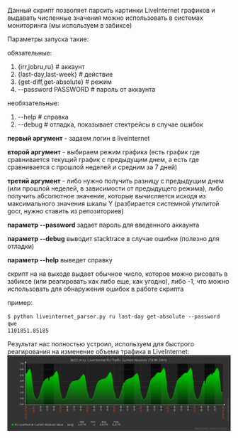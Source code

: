 Данный скрипт позволяет парсить картинки LiveInternet графиков и выдавать численные значения можно использовать в системах мониторинга (мы используем в забиксе)

Параметры запуска такие:

обязательные:



1. {irr,jobru,ru} # аккаунт
2. {last-day,last-week} # действие
3. {get-diff,get-absolute} # режим
4. --password PASSWORD # пароль от аккаунта
 


необязательные:



1. --help # справка
2. --debug # отладка, показывает стектрейсы в случае ошибок 

**первый аргумент** - задаем логин в liveinternet 

**второй аргумент** - выбираем режим графика (есть график где сравнивается текущий график с предыдущим днем, а есть где сравнивается с прошлой неделей и средним за 7 дней) 

**третий аргумент** - либо нужно получить разницу с предыдущим днем (или прошлой неделей, в зависимости от предыдущего режима), либо получить абсолютное значение, которые вычисляется исходя из максимального значения шкалы Y (разбирается системной утилитой gocr, нужно ставить из репозиториев)

**параметр --password** задает пароль для введенного аккаунта

**параметр --debug** выводит stacktrace в случае ошибки (полезно для отладки)

**параметр --help** выведет справку


скрипт на на выходе выдает обычное число, которое можно рисовать в забиксе (или реагировать как либо еще, как угодно), либо -1, что можно использовать для обнаружения ошибок в работе скрипта 


пример:
```
$ python liveinternet_parser.py ru last-day get-absolute --password qwe
1101851.85185
```

Результат нас полностью устроил, используем для быстрого реагирования на изменение объема трафика в LiveInternet: 
![скрин из забикса](2016-05-13_01-25-22.png "")
 
